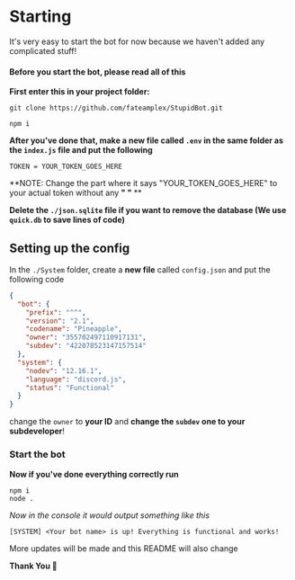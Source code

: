 # Starting

It's very easy to start the bot for now because we haven't added any complicated stuff!


#### Before you start the bot, please read all of this


**First enter this in your project folder:**

```shell 
git clone https://github.com/fateamplex/StupidBot.git

npm i
```
**After you've done that, make a new file called `.env` in the same folder as the `index.js` file and put the following**

```env
TOKEN = YOUR_TOKEN_GOES_HERE
```
**NOTE: Change the part where it says "YOUR_TOKEN_GOES_HERE" to your actual token without any __" "__ **

**Delete the `./json.sqlite` file if you want to remove the database (We use `quick.db` to save lines of code)**

## Setting up the config

In the `./System` folder, create a **new file** called `config.json` and put the following code

```json
{
  "bot": {
    "prefix": "^^",
    "version": "2.1",
    "codename": "Pineapple",
    "owner": "355702497110917131",
    "subdev": "422078523147157514"
  },
  "system": {
    "nodev": "12.16.1",
    "language": "discord.js",
    "status": "Functional"
  }
}
```
change the `owner` to **your ID** and **change the `subdev` one to your subdeveloper**!

### Start the bot

**Now if you've done everything correctly run**

```shell
npm i
node .
```

*Now in the console it would output something like this*

```batch
[SYSTEM] <Your bot name> is up! Everything is functional and works!
```

More updates will be made and this README will also change


**Thank You 👋**